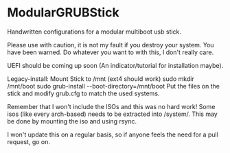 # ModularGRUBStick
Handwritten configurations for a modular multiboot usb stick.

Please use with caution, it is not my fault if you destroy your system. You have been warned.
Do whatever you want to with this, I don't really care.

UEFI should be coming up soon (An indicator/tutorial for installation maybe).


Legacy-install:
Mount Stick to /mnt (ext4 should work)
sudo mkdir /mnt/boot
sudo grub-install --boot-directory=/mnt/boot
Put the files on the stick and modify grub.cfg to match the used systems.


Remember that I won't include the ISOs and this was no hard work!
Some isos (like every arch-based) needs to be extracted into /system/<name>. This may be done by mounting 
the iso and using rsync.

I won't update this on a regular basis, so if anyone feels the need for a pull request, go on.
